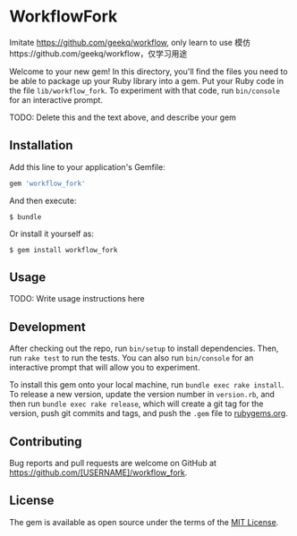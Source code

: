# WorkflowFork

Imitate https://github.com/geekq/workflow, only learn to use
模仿https://github.com/geekq/workflow，仅学习用途

Welcome to your new gem! In this directory, you'll find the files you need to be able to package up your Ruby library into a gem. Put your Ruby code in the file `lib/workflow_fork`. To experiment with that code, run `bin/console` for an interactive prompt.

TODO: Delete this and the text above, and describe your gem

## Installation

Add this line to your application's Gemfile:

```ruby
gem 'workflow_fork'
```

And then execute:

    $ bundle

Or install it yourself as:

    $ gem install workflow_fork

## Usage

TODO: Write usage instructions here

## Development

After checking out the repo, run `bin/setup` to install dependencies. Then, run `rake test` to run the tests. You can also run `bin/console` for an interactive prompt that will allow you to experiment.

To install this gem onto your local machine, run `bundle exec rake install`. To release a new version, update the version number in `version.rb`, and then run `bundle exec rake release`, which will create a git tag for the version, push git commits and tags, and push the `.gem` file to [rubygems.org](https://rubygems.org).

## Contributing

Bug reports and pull requests are welcome on GitHub at https://github.com/[USERNAME]/workflow_fork.


## License

The gem is available as open source under the terms of the [MIT License](http://opensource.org/licenses/MIT).
